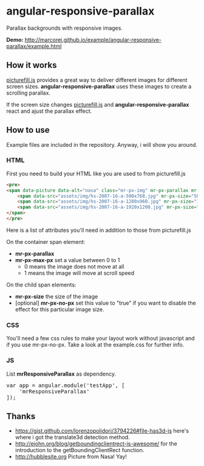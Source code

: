 # angular-responsive-parallax

Parallax backgrounds with responsive images.

**Demo:** http://marcorei.github.io/example/angular-responsive-parallax/example.html

## How it works

<a href="https://github.com/scottjehl/picturefill">picturefill.js</a> provides a great way to deliver different images for different screen sizes. **angular-responsive-parallax** uses these images to create a scrolling parallax.

If the screen size changes <a href="https://github.com/scottjehl/picturefill">picturefill.js</a> and **angular-responsive-parallax** react and ajust the parallax effect.


## How to use

Example files are included in the repository. Anyway, i will show you around.

### HTML

First you need to build your HTML like you are used to from picturefill.js

```html
<pre>
<span data-picture data-alt="nasa" class="mr-px-img" mr-px-parallax mr-px-max-px="0.1">
	<span data-src="assets/img/hs-2007-16-a-500x768.jpg" mr-px-size="500,768" mr-px-no-px="true"></span>
	<span data-src="assets/img/hs-2007-16-a-1280x960.jpg" mr-px-size="1280,960" data-media="(min-width: 500px)" ></span>
	<span data-src="assets/img/hs-2007-16-a-1920x1200.jpg" mr-px-size="1920,1200" data-media="(min-width: 1400px)" ></span>
</span>
</pre>
```

Here is a list of attributes you'll need in addition to those from picturefill.js

On the container span element:
- **mr-px-parallax**
- **mr-px-max-px** set a value between 0 to 1 
	- 0 means the image does not move at all
	- 1 means the image will move at scroll speed

On the child span elements:
- **mr-px-size** the size of the image
- [optional] **mr-px-no-px** set this value to "true" if you want to disable the effect for this particular image size.

### CSS

You'll need a few css rules to make your layout work without javascript and if you use mr-px-no-px. Take a look at the example.css for further info.

### JS

List **mrResponsiveParallax** as dependency.
<pre>
var app = angular.module('testApp', [
	'mrResponsiveParallax'
]);
</pre>



## Thanks

- https://gist.github.com/lorenzopolidori/3794226#file-has3d-js here's where i got the translate3d detection method.
- http://ejohn.org/blog/getboundingclientrect-is-awesome/ for the introduction to the getBoundingClientRect function.
- http://hubblesite.org Picture from Nasa! Yay!
